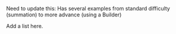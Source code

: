 Need to update this:
Has several examples from standard difficulty (summation) to more advance (using a Builder)

Add a list here.
